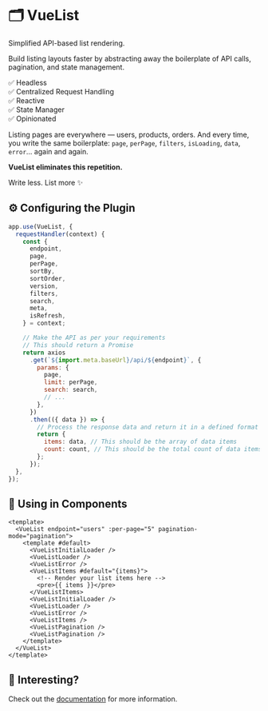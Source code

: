 # 🗂️ VueList

Simplified API-based list rendering.

Build listing layouts faster by abstracting away the boilerplate of API calls, pagination, and state management.

✅ Headless\
✅ Centralized Request Handling\
✅ Reactive\
✅ State Manager\
✅ Opinionated

Listing pages are everywhere — users, products, orders. And every time, you write the same boilerplate:
`page`, `perPage`, `filters`, `isLoading`, `data`, `error`... again and again.

**VueList eliminates this repetition.**

Write less. List more ✨

## ⚙️ Configuring the Plugin

```js
app.use(VueList, {
  requestHandler(context) {
    const {
      endpoint,
      page,
      perPage,
      sortBy,
      sortOrder,
      version,
      filters,
      search,
      meta,
      isRefresh,
    } = context;

    // Make the API as per your requirements
    // This should return a Promise
    return axios
      .get(`${import.meta.baseUrl}/api/${endpoint}`, {
        params: {
          page,
          limit: perPage,
          search: search,
          // ...
        },
      })
      .then(({ data }) => {
        // Process the response data and return it in a defined format
        return {
          items: data, // This should be the array of data items
          count: count, // This should be the total count of data items available
        };
      });
  },
});
```

## 🧩 Using in Components

```vue
<template>
  <VueList endpoint="users" :per-page="5" pagination-mode="pagination">
    <template #default>
      <VueListInitialLoader />
      <VueListLoader />
      <VueListError />
      <VueListItems #default="{items}">
        <!-- Render your list items here -->
        <pre>{{ items }}</pre>
      </VueListItems>
      <VueListInitialLoader />
      <VueListLoader />
      <VueListError />
      <VueListItems />
      <VueListPagination />
      <VueListPagination />
    </template>
  </VueList>
</template>
```

## 🤔 Interesting?

Check out the [documentation](https://7span.com/open-source/vue-list/) for more information.
